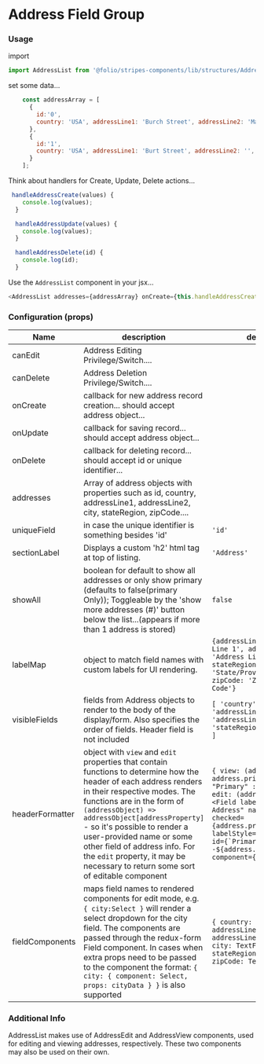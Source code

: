 # Address Field Group
### Usage

import
```js
import AddressList from '@folio/stripes-components/lib/structures/AddressFieldGroup/AddressList';
```

set some data...
```js
    const addressArray = [
      {
        id:'0',
        country: 'USA', addressLine1: 'Burch Street', addressLine2: 'Martin Lovell', primary: true, city: 'Jemisonville', stateRegion: 'North Dakota', zipCode: '78392'
      },
      {
        id:'1',
        country: 'USA', addressLine1: 'Burt Street', addressLine2: '', primary: false, city: 'Jemisonville', stateRegion: 'North Dakota', zipCode: '78392'
      }
    ];
```
Think about handlers for Create, Update, Delete actions...
```js
 handleAddressCreate(values) {
    console.log(values);
  }

  handleAddressUpdate(values) {
    console.log(values);
  }

  handleAddressDelete(id) {
    console.log(id);
  }
```

Use the `AddressList` component in your jsx...
```js
<AddressList addresses={addressArray} onCreate={this.handleAddressCreate} onUpdate={this.handleAddressUpdate} onDelete={this.handleAddressDelete} canEdit canDelete/>
```

### Configuration (props)
Name | description | default | required
--- | --- | --- | ---
canEdit | Address Editing Privilege/Switch.... |
canDelete | Address Deletion Privilege/Switch....
onCreate | callback for new address record creation... should accept address object... | |yes
onUpdate | callback for saving record... should accept address object... | | yes
onDelete | callback for deleting record... should accept id or unique identifier... | | yes
addresses | Array of address objects with properties such as id, country, addressLine1, addressLine2, city, stateRegion, zipCode.... | | yes
uniqueField | in case the unique identifier is something besides 'id' | `'id'`
sectionLabel | Displays a custom 'h2' html tag at top of listing. | `'Address'`
showAll | boolean for default to show all addresses or only show primary (defaults to false(primary Only));  Toggleable by the 'show more addresses (#)' button below the list...(appears if more than 1 address is stored) | `false` |
labelMap | object to match field names with custom labels for UI rendering. | `{addressLine1: 'Address Line 1', addressLine2: 'Address Line 2', stateRegion: 'State/Province/Region', zipCode: 'Zip/Postal Code'}`
visibleFields | fields from Address objects to render to the body of the display/form. Also specifies the order of fields. Header field is not included | `[ 'country', 'addressLine1', 'addressLine2', 'city', 'stateRegion', 'zipCode' ]`
headerFormatter | object with `view` and `edit` properties that contain functions to determine how the header of each address renders in their respective modes. The functions are in the form of ``(addressObject) => addressObject[addressProperty]`` - so it's possible to render a user-provided name or some other field of address info. For the `edit` property, it may be necessary to return some sort of editable component | ``{ view: (address) => address.primary ? "Primary" : "Alternate", edit: (address) => <Field label="Primary Address" name="primary" checked={address.primary} labelStyle="labelSize1" id={`PrimaryAddress---${address.id}} component={Checkbox}/>``
fieldComponents | maps field names to rendered components for edit mode, e.g. ``{ city:Select }`` will render a select dropdown for the city field. The components are passed through the redux-form Field component. In cases when extra props need to be passed to the component the format: ``{ city: { component: Select, props: cityData } }`` is also supported | `{ country: TextField, addressLine1: TextField, addressLine2: TextField, city: TextField, stateRegion: TextField, zipCode: TextField, }`

### Additional Info
AddressList makes use of AddressEdit and AddressView components, used for editing and viewing addresses, respectively.  These two components may also be used on their own.
